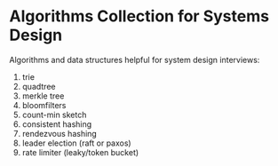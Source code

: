 # Algorithms Collection for Systems Design

Algorithms and data structures helpful for system design interviews: 
1. trie 
2. quadtree 
3. merkle tree 
4. bloomfilters 
5. count-min sketch 
6. consistent hashing 
7. rendezvous hashing 
8. leader election (raft or paxos) 
9. rate limiter (leaky/token bucket)